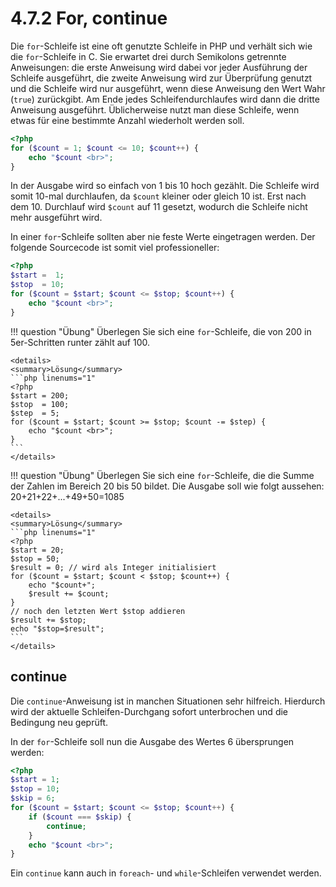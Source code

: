 # 4.7.2 For, continue

Die `for`-Schleife ist eine oft genutzte Schleife in PHP und verhält sich wie die `for`-Schleife in C. Sie erwartet drei durch Semikolons getrennte Anweisungen: die erste Anweisung wird dabei vor jeder Ausführung der Schleife ausgeführt, die zweite Anweisung wird zur Überprüfung genutzt und die Schleife wird nur ausgeführt, wenn diese Anweisung den Wert Wahr (`true`) zurückgibt. Am Ende jedes Schleifendurchlaufes wird dann die dritte Anweisung ausgeführt. Üblicherweise nutzt man diese Schleife, wenn etwas für eine bestimmte Anzahl wiederholt werden soll.

```php linenums="1"
<?php
for ($count = 1; $count <= 10; $count++) {
    echo "$count <br>";
}
```

In der Ausgabe wird so einfach von 1 bis 10 hoch gezählt. Die Schleife wird somit 10-mal durchlaufen, da `$count` kleiner oder gleich 10 ist. Erst nach dem 10. Durchlauf wird `$count` auf 11 gesetzt, wodurch die Schleife nicht mehr ausgeführt wird.

In einer `for`-Schleife sollten aber nie feste Werte eingetragen werden. Der folgende Sourcecode ist somit viel professioneller:

```php linenums="1"
<?php
$start =  1;
$stop  = 10;
for ($count = $start; $count <= $stop; $count++) {
    echo "$count <br>";
}
```

!!! question "Übung"
    Überlegen Sie sich eine `for`-Schleife, die von 200 in 5er-Schritten runter zählt auf 100.

    <details>
    <summary>Lösung</summary>
    ```php linenums="1"
    <?php
    $start = 200;
    $stop  = 100;
    $step  = 5;
    for ($count = $start; $count >= $stop; $count -= $step) {
        echo "$count <br>";
    }
    ```
    </details>

!!! question "Übung"
    Überlegen Sie sich eine `for`-Schleife, die die Summe der Zahlen im Bereich 20 bis 50 bildet. Die Ausgabe soll wie folgt aussehen: 20+21+22+...+49+50=1085

    <details>
    <summary>Lösung</summary>
    ```php linenums="1"
    <?php
    $start = 20;
    $stop = 50;
    $result = 0; // wird als Integer initialisiert
    for ($count = $start; $count < $stop; $count++) {
        echo "$count+";
        $result += $count;
    }
    // noch den letzten Wert $stop addieren
    $result += $stop;
    echo "$stop=$result";
    ```
    </details>

## continue

Die `continue`-Anweisung ist in manchen Situationen sehr hilfreich. Hierdurch wird der aktuelle Schleifen-Durchgang sofort unterbrochen und die Bedingung neu geprüft.

In der `for`-Schleife soll nun die Ausgabe des Wertes 6 übersprungen werden:

```php linenums="1"
<?php
$start = 1;
$stop = 10;
$skip = 6;
for ($count = $start; $count <= $stop; $count++) {
    if ($count === $skip) {
        continue;
    }
    echo "$count <br>";
}
```

Ein `continue` kann auch in `foreach`- und `while`-Schleifen verwendet werden.
